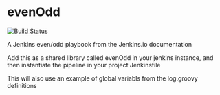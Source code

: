 # evenOdd
[![Build Status](http://localhost:9999/buildStatus/icon?job=libraries)](http://localhost:9999/job/libraries/)

A Jenkins even/odd playbook from the Jenkins.io documentation

Add this as a shared library called evenOdd in your jenkins
instance, and then instantiate the pipeline in your project Jenkinsfile

This will also use an example of global variabls from the log.groovy
definitions
